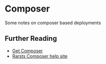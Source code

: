 # Composer

Some notes on composer based deployments


## Further Reading

- [Get Composer](https://getcomposer.org/)
- [Rarsts Composer help site](http://composer.rarst.net/)
